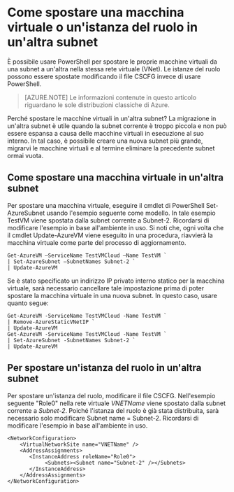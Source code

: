 <properties 
   pageTitle="Come spostare una macchina virtuale o un'istanza del ruolo in un'altra subnet"
   description="Informazioni su come spostare macchine virtuali e istanze del ruolo in un'altra subnet"
   services="virtual-network"
   documentationCenter="na"
   authors="jimdial"
   manager="carmonm"
   editor="tysonn" />  
<tags 
   ms.service="virtual-network"
   ms.devlang="na"
   ms.topic="article"
   ms.tgt_pltfrm="na"
   ms.workload="infrastructure-services"
   ms.date="03/22/2016"
   ms.author="jdial" />

# Come spostare una macchina virtuale o un'istanza del ruolo in un'altra subnet

È possibile usare PowerShell per spostare le proprie macchine virtuali da una subnet a un'altra nella stessa rete virtuale (VNet). Le istanze del ruolo possono essere spostate modificando il file CSCFG invece di usare PowerShell.

>[AZURE.NOTE] Le informazioni contenute in questo articolo riguardano le sole distribuzioni classiche di Azure.

Perché spostare le macchine virtuali in un'altra subnet? La migrazione in un'altra subnet è utile quando la subnet corrente è troppo piccola e non può essere espansa a causa delle macchine virtuali in esecuzione al suo interno. In tal caso, è possibile creare una nuova subnet più grande, migrarvi le macchine virtuali e al termine eliminare la precedente subnet ormai vuota.

## Come spostare una macchina virtuale in un'altra subnet

Per spostare una macchina virtuale, eseguire il cmdlet di PowerShell Set-AzureSubnet usando l'esempio seguente come modello. In tale esempio TestVM viene spostata dalla subnet corrente a Subnet-2. Ricordarsi di modificare l'esempio in base all'ambiente in uso. Si noti che, ogni volta che il cmdlet Update-AzureVM viene eseguito in una procedura, riavvierà la macchina virtuale come parte del processo di aggiornamento.

	Get-AzureVM –ServiceName TestVMCloud –Name TestVM `
	| Set-AzureSubnet –SubnetNames Subnet-2 `
	| Update-AzureVM

Se è stato specificato un indirizzo IP privato interno statico per la macchina virtuale, sarà necessario cancellare tale impostazione prima di poter spostare la macchina virtuale in una nuova subnet. In questo caso, usare quanto segue:

	Get-AzureVM -ServiceName TestVMCloud -Name TestVM `
	| Remove-AzureStaticVNetIP `
	| Update-AzureVM
	Get-AzureVM -ServiceName TestVMCloud -Name TestVM `
	| Set-AzureSubnet -SubnetNames Subnet-2 `
	| Update-AzureVM

## Per spostare un'istanza del ruolo in un'altra subnet

Per spostare un'istanza del ruolo, modificare il file CSCFG. Nell'esempio seguente "Role0" nella rete virtuale *VNETName* viene spostato dalla subnet corrente a *Subnet-2*. Poiché l'istanza del ruolo è già stata distribuita, sarà necessario solo modificare Subnet name = Subnet-2. Ricordarsi di modificare l'esempio in base all'ambiente in uso.

	<NetworkConfiguration>
	    <VirtualNetworkSite name="VNETName" />
	    <AddressAssignments>
	       <InstanceAddress roleName="Role0">
	            <Subnets><Subnet name="Subnet-2" /></Subnets>
	       </InstanceAddress>
	    </AddressAssignments>
	</NetworkConfiguration> 

<!---HONumber=AcomDC_0810_2016-->